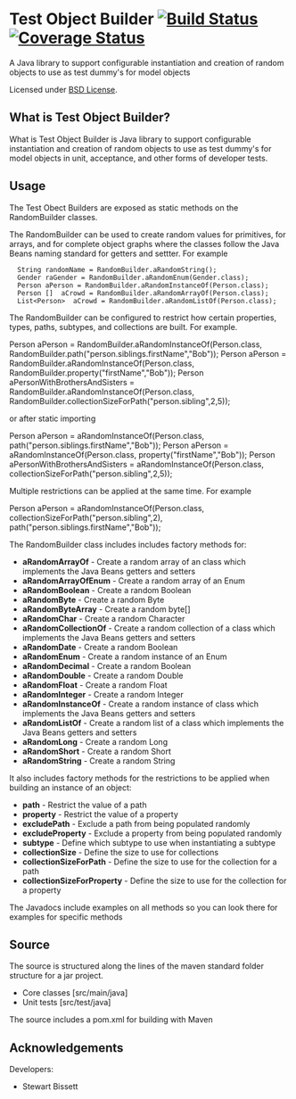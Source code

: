 Test Object Builder  [![Build Status](https://travis-ci.org/eXparity/test-object-builder.svg?branch=master)](https://travis-ci.org/eXparity/test-object-builder) [![Coverage Status](https://coveralls.io/repos/eXparity/hamcrest-date/badge.png?branch=master)](https://coveralls.io/r/eXparity/test-object-builder?branch=master)
=============
A Java library to support configurable instantiation and creation of random objects to use as test dummy's for model objects

Licensed under [BSD License][].

What is Test Object Builder?
-----------------
What is Test Object Builder is Java library to support configurable instantiation and creation of random objects to use as test dummy's for model objects in unit, acceptance, and other forms of developer tests.

Usage
-------------

The Test Obect Builders are exposed as static methods on the RandomBuilder classes.

The RandomBuilder can be used to create random values for primitives, for arrays, and for complete object graphs where the classes follow the Java Beans naming standard for getters and settter. For example

	  String randomName = RandomBuilder.aRandomString();
	  Gender raGender = RandomBuilder.aRandomEnum(Gender.class);
	  Person aPerson = RandomBuilder.aRandomInstanceOf(Person.class);
	  Person []  aCrowd = RandomBuilder.aRandomArrayOf(Person.class);
	  List<Person>  aCrowd = RandomBuilder.aRandomListOf(Person.class);

The RandomBuilder can be configured to restrict how certain properties, types, paths, subtypes, and collections are built. For example.

   Person aPerson = RandomBuilder.aRandomInstanceOf(Person.class, RandomBuilder.path("person.siblings.firstName","Bob"));
   Person aPerson = RandomBuilder.aRandomInstanceOf(Person.class, RandomBuilder.property("firstName","Bob"));
   Person aPersonWithBrothersAndSisters = RandomBuilder.aRandomInstanceOf(Person.class, RandomBuilder.collectionSizeForPath("person.sibling",2,5));
	  
or after static importing

   Person aPerson = aRandomInstanceOf(Person.class, path("person.siblings.firstName","Bob"));
   Person aPerson = aRandomInstanceOf(Person.class, property("firstName","Bob"));
   Person aPersonWithBrothersAndSisters = aRandomInstanceOf(Person.class, collectionSizeForPath("person.sibling",2,5));

Multiple restrictions can be applied at the same time. For example

   Person aPerson = aRandomInstanceOf(Person.class, collectionSizeForPath("person.sibling",2), path("person.siblings.firstName","Bob"));

The RandomBuilder class includes includes factory methods for:

* __aRandomArrayOf__ - Create a random array of an class which implements the Java Beans getters and setters
* __aRandomArrayOfEnum__ - Create a random array of an Enum
* __aRandomBoolean__ - Create a random Boolean
* __aRandomByte__ - Create a random Byte
* __aRandomByteArray__ - Create a random byte[]
* __aRandomChar__ - Create a random Character
* __aRandomCollectionOf__ - Create a random collection of a class which implements the Java Beans getters and setters
* __aRandomDate__ - Create a random Boolean
* __aRandomEnum__ - Create a random instance of an Enum
* __aRandomDecimal__ - Create a random Boolean
* __aRandomDouble__ - Create a random Double
* __aRandomFloat__ - Create a random Float
* __aRandomInteger__ - Create a random Integer
* __aRandomInstanceOf__ - Create a random instance of class which implements the Java Beans getters and setters
* __aRandomListOf__ - Create a random list of a class which implements the Java Beans getters and setters
* __aRandomLong__ - Create a random Long
* __aRandomShort__ - Create a random Short
* __aRandomString__ - Create a random String

It also includes factory methods for the restrictions to be applied when building an instance of an object:

* __path__ - Restrict the value of a path
* __property__ - Restrict the value of a property
* __excludePath__ - Exclude a path from being populated randomly
* __excludeProperty__ - Exclude a property from being populated randomly
* __subtype__ - Define which subtype to use when instantiating a subtype
* __collectionSize__ - Define the size to use for collections
* __collectionSizeForPath__ - Define the size to use for the collection for a path
* __collectionSizeForProperty__ - Define the size to use for the collection for a property

The Javadocs include examples on all methods so you can look there for examples for specific methods

Source
------
The source is structured along the lines of the maven standard folder structure for a jar project.

  * Core classes [src/main/java]
  * Unit tests [src/test/java]

The source includes a pom.xml for building with Maven 

Acknowledgements
----------------
Developers:
  * Stewart Bissett

[BSD License]: http://opensource.org/licenses/BSD-3-Clause
